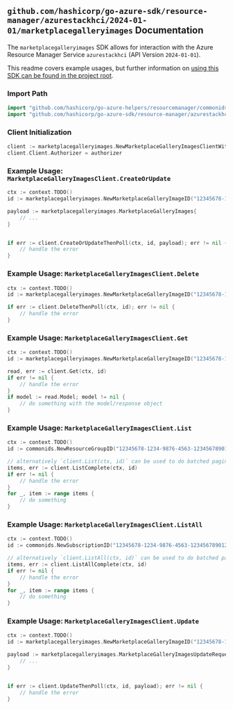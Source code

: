 
## `github.com/hashicorp/go-azure-sdk/resource-manager/azurestackhci/2024-01-01/marketplacegalleryimages` Documentation

The `marketplacegalleryimages` SDK allows for interaction with the Azure Resource Manager Service `azurestackhci` (API Version `2024-01-01`).

This readme covers example usages, but further information on [using this SDK can be found in the project root](https://github.com/hashicorp/go-azure-sdk/tree/main/docs).

### Import Path

```go
import "github.com/hashicorp/go-azure-helpers/resourcemanager/commonids"
import "github.com/hashicorp/go-azure-sdk/resource-manager/azurestackhci/2024-01-01/marketplacegalleryimages"
```


### Client Initialization

```go
client := marketplacegalleryimages.NewMarketplaceGalleryImagesClientWithBaseURI("https://management.azure.com")
client.Client.Authorizer = authorizer
```


### Example Usage: `MarketplaceGalleryImagesClient.CreateOrUpdate`

```go
ctx := context.TODO()
id := marketplacegalleryimages.NewMarketplaceGalleryImageID("12345678-1234-9876-4563-123456789012", "example-resource-group", "marketplaceGalleryImageValue")

payload := marketplacegalleryimages.MarketplaceGalleryImages{
	// ...
}


if err := client.CreateOrUpdateThenPoll(ctx, id, payload); err != nil {
	// handle the error
}
```


### Example Usage: `MarketplaceGalleryImagesClient.Delete`

```go
ctx := context.TODO()
id := marketplacegalleryimages.NewMarketplaceGalleryImageID("12345678-1234-9876-4563-123456789012", "example-resource-group", "marketplaceGalleryImageValue")

if err := client.DeleteThenPoll(ctx, id); err != nil {
	// handle the error
}
```


### Example Usage: `MarketplaceGalleryImagesClient.Get`

```go
ctx := context.TODO()
id := marketplacegalleryimages.NewMarketplaceGalleryImageID("12345678-1234-9876-4563-123456789012", "example-resource-group", "marketplaceGalleryImageValue")

read, err := client.Get(ctx, id)
if err != nil {
	// handle the error
}
if model := read.Model; model != nil {
	// do something with the model/response object
}
```


### Example Usage: `MarketplaceGalleryImagesClient.List`

```go
ctx := context.TODO()
id := commonids.NewResourceGroupID("12345678-1234-9876-4563-123456789012", "example-resource-group")

// alternatively `client.List(ctx, id)` can be used to do batched pagination
items, err := client.ListComplete(ctx, id)
if err != nil {
	// handle the error
}
for _, item := range items {
	// do something
}
```


### Example Usage: `MarketplaceGalleryImagesClient.ListAll`

```go
ctx := context.TODO()
id := commonids.NewSubscriptionID("12345678-1234-9876-4563-123456789012")

// alternatively `client.ListAll(ctx, id)` can be used to do batched pagination
items, err := client.ListAllComplete(ctx, id)
if err != nil {
	// handle the error
}
for _, item := range items {
	// do something
}
```


### Example Usage: `MarketplaceGalleryImagesClient.Update`

```go
ctx := context.TODO()
id := marketplacegalleryimages.NewMarketplaceGalleryImageID("12345678-1234-9876-4563-123456789012", "example-resource-group", "marketplaceGalleryImageValue")

payload := marketplacegalleryimages.MarketplaceGalleryImagesUpdateRequest{
	// ...
}


if err := client.UpdateThenPoll(ctx, id, payload); err != nil {
	// handle the error
}
```

